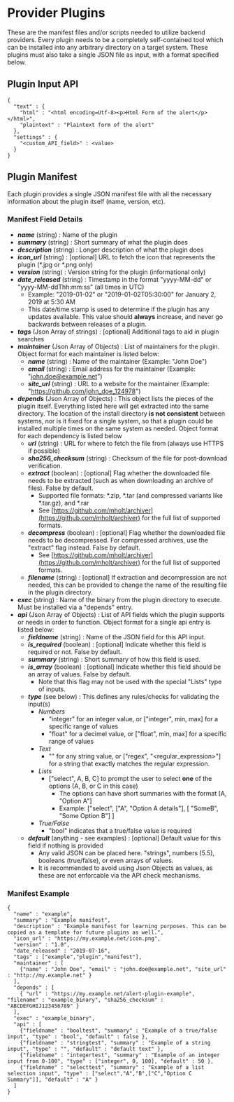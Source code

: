 # Provider Plugins
These are the manifest files and/or scripts needed to utilize backend providers. Every plugin needs to be a completely self-contained tool which can be installed into any arbitrary directory on a target system. These plugins must also take a single JSON file as input, with a format specified below.

## Plugin Input API
```
{
  "text" : {
    "html" : "<html encoding=Utf-8><p>Html Form of the alert</p></html>",
    "plaintext" : "Plaintext form of the alert"
  },
  "settings" : {
    "<custom_API_field>" : <value>
  }
}
```

## Plugin Manifest
Each plugin provides a single JSON manifest file with all the necessary information about the plugin itself (name, version, etc).

### Manifest Field Details
* ***name*** (string) : Name of the plugin
* ***summary*** (string) : Short summary of what the plugin does
* ***description*** (string) : Longer description of what the plugin does
* ***icon_url*** (string) : [optional] URL to fetch the icon that represents the plugin (*.jpg or *.png only)
* ***version*** (string) : Version string for the plugin (informational only)
* ***date_released*** (string) : Timestamp in the format "yyyy-MM-dd" or "yyyy-MM-ddThh:mm:ss" (all times in UTC)
   * Example: "2019-01-02" or "2019-01-02T05:30:00" for January 2, 2019 at 5:30 AM
   * This date/time stamp is used to determine if the plugin has any updates available. This value should **always** increase, and never go backwards between releases of a plugin.
* ***tags*** (Json Array of strings) : [optional] Additional tags to aid in plugin searches
* ***maintainer*** (Json Array of Objects) : List of maintainers for the plugin. Object format for each maintainer is listed below:
   * ***name*** (string) : Name of the maintainer (Example: "John Doe")
   * ***email*** (string) : Email address for the maintainer (Example: "john.doe@example.net")
   * ***site_url*** (string) : URL to a website for the maintainer (Example: "https://github.com/john_doe_124978")
* ***depends*** (Json Array of Objects) : This object lists the pieces of the plugin itself. Everything listed here will get extracted into the same directory. The location of the install directory **is not consistent** between systems, nor is it fixed for a single system, so that a plugin could be installed multiple times on the same system as needed. Object format for each dependency is listed below
   * ***url*** (string) : URL for where to fetch the file from (always use HTTPS if possible)
   * ***sha256_checksum*** (string) : Checksum of the file for post-download verification.
   * ***extract*** (boolean) : [optional] Flag whether the downloaded file needs to be extracted (such as when downloading an archive of files). False by default.
      * Supported file formats: *.zip, *.tar (and compressed variants like *.tar.gz), and *.rar
      * See [https://github.com/mholt/archiver](https://github.com/mholt/archiver) for the full list of supported formats.
   * ***decompress*** (boolean) : [optional] Flag whether the downloaded file needs to be decompressed. For compressed archives, use the "extract" flag instead. False by default.
      * See [https://github.com/mholt/archiver](https://github.com/mholt/archiver) for the full list of supported formats.
   * ***filename*** (string) : [optional] If extraction and decompression are not needed, this can be provided to change the name of the resulting file in the plugin directory.
* ***exec*** (string) : Name of the binary from the plugin directory to execute. Must be installed via a "depends" entry.
* ***api*** (Json Array of Objects) : List of API fields which the plugin supports or needs in order to function. Object format for a single api entry is listed below:
   * ***fieldname*** (string) : Name of the JSON field for this API input.
   * ***is_required*** (boolean) : [optional] Indicate whether this field is required or not. False by default.
   * ***summary*** (string) : Short summary of how this field is used.
   * ***is_array*** (boolean) : [optional] Indicate whether this field should be an array of values. False by default.
      * Note that this flag may not be used with the special "Lists" type of inputs.
   * ***type*** (see below) : This defines any rules/checks for validating the input(s)
      * *Numbers*
         * "integer" for an integer value, or ["integer", min, max] for a specific range of values
         * "float" for a decimel value, or ["float", min, max] for a specific range of values
      * *Text*
         * "" for any string value, or ["regex", "<regular_expression>"] for a string that exactly matches the regular expression.
      * *Lists*
         * ["select", A, B, C] to prompt the user to select **one** of the options (A, B, or C in this case)
            * The options can have short summaries with the format [A, "Option A"]
            * Example: ["select", ["A", "Option A details"], [ "SomeB", "Some Option B"] ]
      * *True/False*
         * "bool" indicates that a true/false value is required
   * ***default*** (anything - see examples) : [optional] Default value for this field if nothing is provided
      * Any valid JSON can be placed here. "strings", numbers (5.5), booleans (true/false), or even arrays of values.
      * It is recommended to avoid using Json Objects as values, as these are not enforcable via the API check mechanisms.


### Manifest Example
```
{
  "name" : "example",
  "summary" : "Example manifest",
  "description" : "Example manifest for learning purposes. This can be copied as a template for future plugins as well.",
  "icon_url" : "https://my.example.net/icon.png",
  "version" : "1.0",
  "date_released" : "2019-07-16",
  "tags" : ["example","plugin","manifest"],
  "maintainer" : [
    {"name" : "John Doe", "email" : "john.doe@example.net", "site_url" : "http://my.example.net" }
  ],
  "depends" : [
    { "url" : "https://my.example.net/alert-plugin-example", "filename" : "example_binary", "sha256_checksum" : "ABCDEFGHIJ123456789" }
  ],
  "exec" : "example_binary",
  "api" : [
    {"fieldname" : "booltest", "summary" : "Example of a true/false input", "type" : "bool", "default" : false },
    {"fieldname" : "stringtest", "summary" : "Example of a string input", "type" : "", "default" : "default text" },
    {"fieldname" : "integertest", "summary" : "Example of an integer input from 0-100", "type" : ["integer", 0, 100], "default" : 50 },
    {"fieldname" : "selecttest", "summary" : "Example of a list selection input", "type" : ["select","A","B",["C","Option C Summary"]], "default" : "A" }
  ]
}
```
